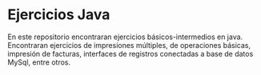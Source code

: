 # Ejercicios Java

En este repositorio encontraran ejercicios básicos-intermedios en java.
Encontraran ejercicios de impresiones múltiples, de operaciones básicas, impresión de facturas, interfaces de registros conectadas a base de datos MySql, entre otros.
